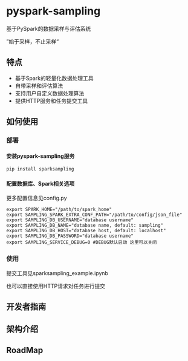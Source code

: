 # pyspark-sampling

基于PySpark的数据采样与评估系统

”始于采样，不止采样“

## 特点

- 基于Spark的轻量化数据处理工具
- 自带采样和评估算法
- 支持用户自定义数据处理算法
- 提供HTTP服务和任务提交工具


## 如何使用

### 部署

#### 安装pyspark-sampling服务

```bash
pip install sparksampling
```

#### 配置数据库、Spark相关选项

更多配置信息见config.py

```
export SPARK_HOME="/path/to/spark_home"
export SAMPLING_SPARK_EXTRA_CONF_PATH="/path/to/config/json_file"
export SAMPLING_DB_USERNAME="database username"
export SAMPLING_DB_NAME="database name, default: sampling"
export SAMPLING_DB_HOST="database host, default: localhost"
export SAMPLING_DB_PASSWORD="database username"
export SAMPLING_SERVICE_DEBUG=0 #DEBUG默认启动 这里可以关闭
```

### 使用

提交工具见sparksampling_example.ipynb

也可以直接使用HTTP请求对任务进行提交

## 开发者指南



## 架构介绍



## RoadMap
